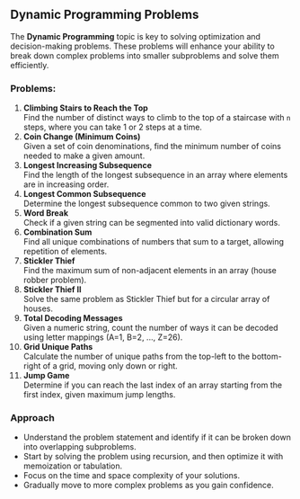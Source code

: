## Dynamic Programming Problems  
The **Dynamic Programming** topic is key to solving optimization and decision-making problems. These problems will enhance your ability to break down complex problems into smaller subproblems and solve them efficiently.

### Problems:  
1. **Climbing Stairs to Reach the Top**  
   Find the number of distinct ways to climb to the top of a staircase with `n` steps, where you can take 1 or 2 steps at a time.  
2. **Coin Change (Minimum Coins)**  
   Given a set of coin denominations, find the minimum number of coins needed to make a given amount.  
3. **Longest Increasing Subsequence**  
   Find the length of the longest subsequence in an array where elements are in increasing order.  
4. **Longest Common Subsequence**  
   Determine the longest subsequence common to two given strings.  
5. **Word Break**  
   Check if a given string can be segmented into valid dictionary words.  
6. **Combination Sum**  
   Find all unique combinations of numbers that sum to a target, allowing repetition of elements.  
7. **Stickler Thief**  
   Find the maximum sum of non-adjacent elements in an array (house robber problem).  
8. **Stickler Thief II**  
   Solve the same problem as Stickler Thief but for a circular array of houses.  
9. **Total Decoding Messages**  
   Given a numeric string, count the number of ways it can be decoded using letter mappings (A=1, B=2, ..., Z=26).  
10. **Grid Unique Paths**  
    Calculate the number of unique paths from the top-left to the bottom-right of a grid, moving only down or right.  
11. **Jump Game**  
    Determine if you can reach the last index of an array starting from the first index, given maximum jump lengths.

### Approach  
- Understand the problem statement and identify if it can be broken down into overlapping subproblems.  
- Start by solving the problem using recursion, and then optimize it with memoization or tabulation.  
- Focus on the time and space complexity of your solutions.  
- Gradually move to more complex problems as you gain confidence.
